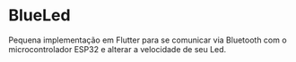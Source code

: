 # BlueLed
Pequena implementação em Flutter para se comunicar via Bluetooth com o microcontrolador ESP32 e alterar a velocidade de seu Led.
